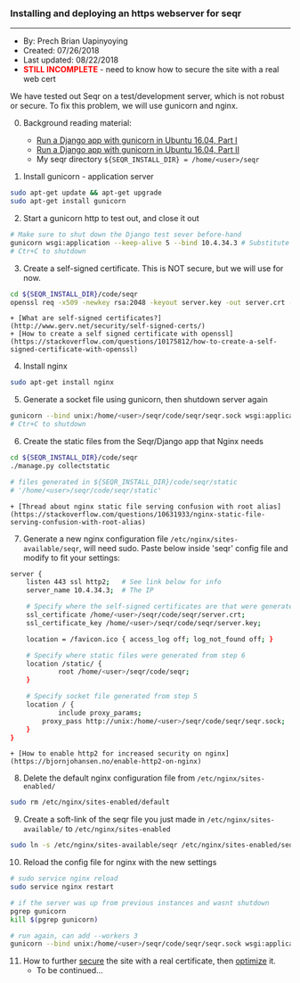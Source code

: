 ### Installing and deploying an https webserver for seqr
---
- By: Prech Brian Uapinyoying 
- Created: 07/26/2018
- Last updated: 08/22/2018
- <span style="color:red">**STILL INCOMPLETE**</span> - need to know how to secure the site with a real web cert

We have tested out Seqr on a test/development server, which is not robust or secure. To fix this problem, we will use gunicorn and nginx.

0. Background reading material:
	+ [Run a Django app with gunicorn in Ubuntu 16.04, Part I](http://rahmonov.me/posts/run-a-django-app-with-gunicorn-in-ubuntu-16-04/)
	+ [Run a Django app with gunicorn in Ubuntu 16.04, Part II](http://rahmonov.me/posts/run-a-django-app-with-nginx-and-gunicorn/)
	+ My seqr directory `${SEQR_INSTALL_DIR} = /home/<user>/seqr`

1. Install gunicorn - application server
```bash
sudo apt-get update && apt-get upgrade
sudo apt-get install gunicorn
```

2. Start a gunicorn http to test out, and close it out
```bash
# Make sure to shut down the Django test sever before-hand
gunicorn wsgi:application --keep-alive 5 --bind 10.4.34.3 # Substitute with the IP of your VM
# Ctr+C to shutdown
```

3. Create a self-signed certificate. This is NOT secure, but we will use for now.
```bash
cd ${SEQR_INSTALL_DIR}/code/seqr
openssl req -x509 -newkey rsa:2048 -keyout server.key -out server.crt -days 365 -nodes
```
	+ [What are self-signed certificates?](http://www.gerv.net/security/self-signed-certs/)
	+ [How to create a self signed certificate with openssl](https://stackoverflow.com/questions/10175812/how-to-create-a-self-signed-certificate-with-openssl)

4. Install nginx
```bash
sudo apt-get install nginx
```

5. Generate a socket file using gunicorn, then shutdown server again
```bash
gunicorn --bind unix:/home/<user>/seqr/code/seqr/seqr.sock wsgi:application
# Ctr+C to shutdown
```

6. Create the static files from the Seqr/Django app that Nginx needs
```bash
cd ${SEQR_INSTALL_DIR}/code/seqr
./manage.py collectstatic

# files generated in ${SEQR_INSTALL_DIR}/code/seqr/static
# '/home/<user>/seqr/code/seqr/static'
```
	+ [Thread about nginx static file serving confusion with root alias](https://stackoverflow.com/questions/10631933/nginx-static-file-serving-confusion-with-root-alias)

7. Generate a new nginx configuration file `/etc/nginx/sites-available/seqr`, will need sudo. Paste below inside 'seqr' config file and modify to fit your settings:
```bash
server {
	listen 443 ssl http2;   # See link below for info
    server_name 10.4.34.3;  # The IP

    # Specify where the self-signed certificates are that were generated from step 3
    ssl_certificate /home/<user>/seqr/code/seqr/server.crt;
    ssl_certificate_key /home/<user>/seqr/code/seqr/server.key;

    location = /favicon.ico { access_log off; log_not_found off; }

    # Specify where static files were generated from step 6
    location /static/ {
            root /home/<user>/seqr/code/seqr;
    }

    # Specify socket file generated from step 5
    location / {
            include proxy_params;
        proxy_pass http://unix:/home/<user>/seqr/code/seqr/seqr.sock;
    }
}
```
	+ [How to enable http2 for increased security on nginx](https://bjornjohansen.no/enable-http2-on-nginx)

8. Delete the default nginx configuration file from `/etc/nginx/sites-enabled/`
```bash
sudo rm /etc/nginx/sites-enabled/default
```

9. Create a soft-link of the seqr file you just made in `/etc/nginx/sites-available/` to `/etc/nginx/sites-enabled`
```bash
sudo ln -s /etc/nginx/sites-available/seqr /etc/nginx/sites-enabled/seqr
```

10. Reload the config file for nginx with the new settings
```bash
# sudo service nginx reload
sudo service nginx restart

# if the server was up from previous instances and wasnt shutdown
pgrep gunicorn
kill $(pgrep gunicorn)

# run again, can add --workers 3
gunicorn --bind unix:/home/<user>/seqr/code/seqr/seqr.sock wsgi:application
```

11. How to further [secure](https://bjornjohansen.no/securing-nginx-ssl) the site with a real certificate, then [optimize](https://bjornjohansen.no/optimizing-https-nginx) it.
    - To be continued...
